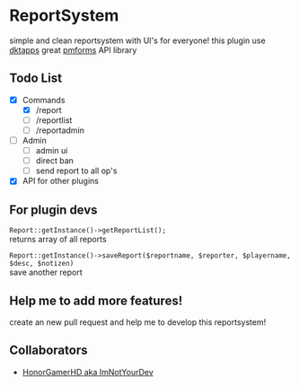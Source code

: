 # ReportSystem
simple and clean reportsystem with UI's for everyone!
this plugin use [dktapps](https://github.com/dktapps) great [pmforms](https://github.com/dktapps-pm-pl/pmforms) API library

## Todo List

- [x] Commands
    - [x] /report
    - [ ] /reportlist
    - [ ] /reportadmin
- [ ] Admin
    - [ ] admin ui
    - [ ] direct ban
    - [ ] send report to all op's
- [x] API for other plugins

## For plugin devs
`Report::getInstance()->getReportList();`
<br>returns array of all reports

`Report::getInstance()->saveReport($reportname, $reporter, $playername, $desc, $notizen)`
<br>save another report

## Help me to add more features!
create an new pull request and help me to develop this reportsystem!

## Collaborators
- [HonorGamerHD aka ImNotYourDev](https://github.com/honorgamerhd)